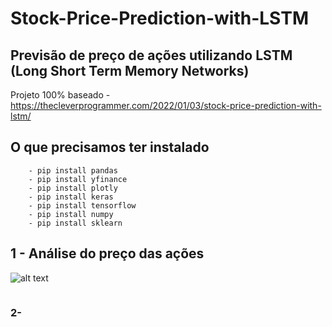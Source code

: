 # Stock-Price-Prediction-with-LSTM


## Previsão de preço de ações utilizando LSTM (Long Short Term Memory Networks)
   Projeto 100% baseado - https://thecleverprogrammer.com/2022/01/03/stock-price-prediction-with-lstm/

## O que precisamos ter instalado 
        - pip install pandas
        - pip install yfinance
        - pip install plotly
        - pip install keras
        - pip install tensorflow
        - pip install numpy
        - pip install sklearn

## 1 - Análise do preço das ações

![alt text](https://s2.glbimg.com/LVKD6m6U72GMz6fyu6d0w4zW5AA=/0x0:695x379/984x0/smart/filters:strip_icc()/i.s3.glbimg.com/v1/AUTH_08fbf48bc0524877943fe86e43087e7a/internal_photos/bs/2021/O/m/DM4bQFSn2CWtvgANmcvQ/passo-1.jpg)
 
 <img alt="" title="" src="(https://assets.b9.com.br/wp-content/uploads/2018/02/Google-Imagens.png)">
<h3> 2- <h3>
